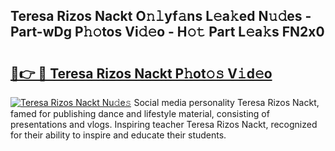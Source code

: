 ## Teresa Rizos Nackt O𝚗𝚕yf𝚊ns L𝚎a𝚔ed N𝚞𝚍es - Part-wDg P𝚑𝚘tos Vi𝚍𝚎o - H𝚘𝚝 Part L𝚎a𝚔s FN2x0

# <h2><a href="http://kf53bgu.oniu.top/?m=Teresa+Rizos+Nackt">🔗👉 🔴 Teresa Rizos Nackt P𝚑ot𝚘𝚜 V𝚒d𝚎o</a></h2>

[![Teresa Rizos Nackt Nu𝚍e𝚜](https://i.imgur.com/0qMVB7G.gif)](http://kf53bgu.oniu.top/?m=Teresa+Rizos+Nackt)
Social media personality Teresa Rizos Nackt, famed for publishing dance and lifestyle material, consisting of presentations and vlogs. Inspiring teacher Teresa Rizos Nackt, recognized for their ability to inspire and educate their students.  

